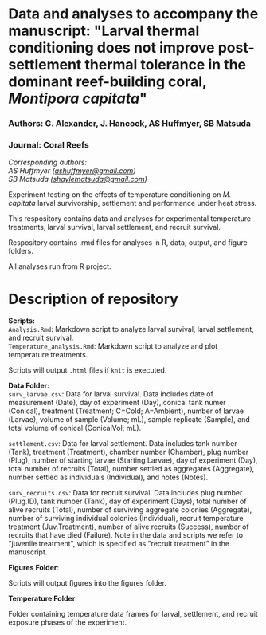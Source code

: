 # Data and analyses to accompany the manuscript: "Larval thermal conditioning does not improve post-settlement thermal tolerance in the dominant reef-building coral, *Montipora capitata*"

### Authors: G. Alexander, J. Hancock, AS Huffmyer, SB Matsuda

### Journal: Coral Reefs

*Corresponding authors:   
AS Huffmyer (ashuffmyer@gmail.com)  
SB Matsuda (shaylematsuda@gmail.com)*  

Experiment testing on the effects of temperature conditioning on *M. capitata* larval survivorship, settlement and performance under heat stress. 

This respository contains data and analyses for experimental temperature treatments, larval survival, larval settlement, and recruit survival. 

Respository contains .rmd files for analyses in R, data, output, and figure folders. 

All analyses run from R project.  

# Description of repository    

**Scripts:**   
`Analysis.Rmd`: Markdown script to analyze larval survival, larval settlement, and recruit survival.   
`Temperature_analysis.Rmd`: Markdown script to analyze and plot temperature treatments.     

Scripts will output `.html` files if `knit` is executed.  

**Data Folder:**  
`surv_larvae.csv`: Data for larval survival. Data includes date of measurement (Date), day of experiment (Day), conical tank numer (Conical), treatment (Treatment; C=Cold; A=Ambient), number of larvae (Larvae), volume of sample (Volume; mL), sample replicate (Sample), and total volume of conical (ConicalVol; mL).  

`settlement.csv`: Data for larval settlement. Data includes tank number (Tank), treatment (Treatment), chamber number (Chamber), plug number (Plug), number of starting larvae (Starting Larvae), day of experiment (Day), total number of recruits (Total), number settled as aggregates (Aggregate), number settled as individuals (Individual), and notes (Notes).  

`surv_recruits.csv`: Data for recruit survival. Data includes plug number (Plug.ID), tank number (Tank), day of experiment (Days), total number of alive recruits (Total), number of surviving aggregate colonies (Aggregate), number of surviving individual colonies (Individual), recruit temperature treatment (Juv.Treatment), number of alive recruits (Success), number of recruits that have died (Failure). Note in the data and scripts we refer to "juvenile treatment", which is specified as "recruit treatment" in the manuscript.  

**Figures Folder**:  

Scripts will output figures into the figures folder.  

**Temperature Folder**:  

Folder containing temperature data frames for larval, settlement, and recruit exposure phases of the experiment.  

  



